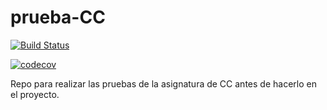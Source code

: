 # prueba-CC

[![Build Status](https://travis-ci.org/PedroMFC/prueba.svg?branch=main)](https://travis-ci.org/PedroMFC/prueba)

[![codecov](https://codecov.io/gh/PedroMFC/prueba/branch/main/graph/badge.svg?token=MMMPXM2YF2)]([undefined](https://codecov.io/gh/PedroMFC/prueba))

Repo para realizar las pruebas de la asignatura de CC antes de hacerlo en el proyecto.